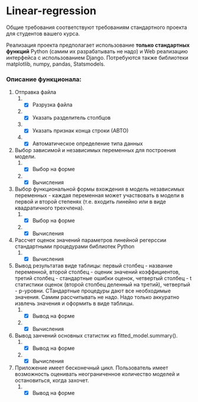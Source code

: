 # Linear-regression

Общие требования соответствуют требованиям стандартного проекта для студентов вашего курса. 

Реализация проекта предполагает использование **только стандартных функций** Python (самим их разрабатывать не надо) и Web реализацию интерфейса с использованием  Django. Потребуются также библиотеки matplotlib, numpy, pandas, Statsmodels.

### Описание функционала:
1. Отправка файла
    1. -[x] Разрузка файла
    1. -[x] Указать разделитель столбцов
    1. -[x] Указать признак конца строки (АВТО)
    1. -[x] Автоматическое определение типа данных
1. Выбор зависимой и независимых переменных для построения модели.
    1. -[x] Выбор на форме
    1. -[x] Вычисления
1. Выбор функциональной формы вхождения в модель независимых переменных - каждая переменная может участвовать в модели в первой и второй степенях (т.е. входить линейно или в виде квадратичного трехчлена).
    1. -[x] Выбор на форме
    1. -[x] Вычисления 
1. Рассчет оценок значений параметров линейной регерссии стандартными процедурами библиотек Python
    1. -[x] Вычисления
1. Вывод результатав виде таблицы: первый столбец - название переменной, второй столбец - оценик значений коэффициентов, третий столбец - стандартные ошибки оценок, четвертый столбец - t статистики оценок (второй столбец деленный на третий), четвертый - p-уровни. СТандартные процедуры дают все необходимые значения. Самим рассчитывать не надо. Надо только аккуратно извлечь значения и оформить в виде таблицы.
    1. -[x] Вывод на форме
    1. -[x] Вычисления 
1. Вывод занчений основных статистик из fitted_model.summary().
    1. -[x] Вывод на форме
    1. -[x] Вычисления 
1. Приложение имеет бесконечный цикл. Пользователь имеет возможность оценивать неограниченное количество моделей и остановиться, когда захочет.
    1. -[x] Вывод на форме
